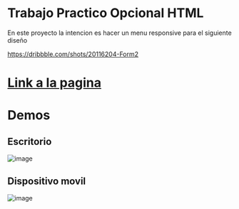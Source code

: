 <h1>Trabajo Practico Opcional HTML</h1>


En este proyecto la intencion es hacer un menu responsive para el siguiente diseño

https://dribbble.com/shots/20116204-Form2

<h1> <a href="https://bpalomba.github.io/HTML-TPO-Clase-13-/">Link a la pagina</a></h1>





<h1>Demos</h1>

<h2>Escritorio</h2>

![image](https://github.com/BPalomba/HTML-TPO-Clase-13-/assets/112793350/242cf541-6fae-4a27-b296-ea7d931c6297)


<h2>Dispositivo movil</h2>

![image](https://github.com/BPalomba/HTML-TPO-Clase-13-/assets/112793350/eb6efca5-a147-47f5-a19c-8e810b83627b)




